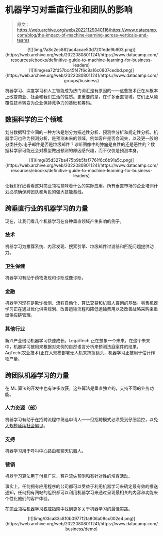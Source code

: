 # 机器学习对垂直行业和团队的影响

> 原文：<https://web.archive.org/web/20221129040116/https://www.datacamp.com/blog/the-impact-of-machine-learning-across-verticals-and-teams>

<center>[![](img/7a8c2ec862ac4acae53d720fede9b603.png)](https://web.archive.org/web/20220808011241/https://www.datacamp.com/resources/ebooks/definitive-guide-to-machine-learning-for-business-leaders)</center>

<center>[![](img/ea72fd57bc45f47f6c9a16c0807cedbd.png)](https://web.archive.org/web/20220808011241/https://www.datacamp.com/groups/business)</center>

机器学习、深度学习和人工智能成为热门词汇是有原因的——这些技术正在从根本上改变商业、社会和我们生活的性质。更重要的是，在许多垂直领域，它们正从颠覆性技术转变为企业保持竞争力的基础和筹码。

## 数据科学的三个领域

划分数据科学空间的一种方法是划分为描述性分析、预测性分析和规定性分析。机器学习也称为预测分析，是预测未来的领域，例如客户是否会流失，以及更一般的分类任务:电子邮件是否是垃圾邮件？诊断图像中的肿瘤是良性的还是恶性的？数据科学家可能还会对模型做出预测的原因感兴趣，而不仅仅是预测本身。

<center>[![](img/85d327ba475b9b5faf7761f6c6b91a5c.png)](https://web.archive.org/web/20220808011241/https://www.datacamp.com/resources/ebooks/definitive-guide-to-machine-learning-for-business-leaders)</center>

让我们仔细看看这对商业领袖意味着什么的实际应用。所有垂直市场的企业培训计划必须确保跨团队和角色的强大技能基线。

## 跨垂直行业的机器学习的力量

现在，让我们看几个机器学习在各种垂直领域产生影响的例子。

### 技术

机器学习为推荐系统、内容发现、搜索引擎、垃圾邮件过滤器和匹配问题提供动力。

### 卫生保健

机器学习有助于药物发现和诊断成像诊断。

### 金融

机器学习现在是欺诈检测、流程自动化、算法交易和机器人咨询的基础。零售机器学习正在通过优化供需规划、改善运输流程和降低运输费用以及改善战略采购来重塑供应链管理。

### 其他行业

新兴产业借助机器学习快速成长。LegalTech 正在想象一个未来，在这个未来中，机器学习被用来根据对先例的自然语言分析来预测法庭案件的结果。AgTech(农业技术)正在大规模部署无人机来捕捉镜头，机器学习正被用于估计作物产量。

## 跨团队机器学习的力量

在 ML 算法的开发中也有许多收获，这些算法是垂直独立的，支持不同的业务功能。

### 人力资源（部）

机器学习有助于在招聘流程中筛选申请人——但招聘模式必须受到仔细监控，以免[大规模延续社会偏见](https://web.archive.org/web/20220808011241/https://www.reuters.com/article/us-amazon-com-jobs-automation-insight/amazon-scraps-secret-ai-recruiting-tool-that-showed-bias-against-women-idUSKCN1MK08G)。

### 支持

机器学习用于呼叫中心路由和聊天机器人。

### 营销

机器学习算法用于付费广告、客户流失预测和有针对性的培育活动。

事实上，任何拥有应用程序的公司都可以受益于利用机器学习来确定最有效的推送通知，任何拥有网站的组织都可以利用机器学习来通过呈现最相关的内容和功能来个性化他们的客户体验。

在[商业领袖机器学习权威指南](https://web.archive.org/web/20220808011241/https://www.datacamp.com/resources/ebooks/definitive-guide-to-machine-learning-for-business-leaders)中找到更多关于机器学习的最佳实践。

<center>[![](img/03ca83c810b0977f2fa806a08cc002e4.png)](https://web.archive.org/web/20220808011241/https://www.datacamp.com/business/demo)</center>